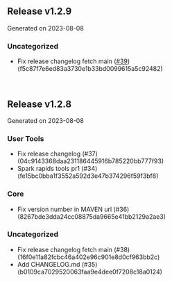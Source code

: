## Release v1.2.9
Generated on 2023-08-08


<h3>Uncategorized</h3>

- Fix release changelog fetch main ([#39](https://github.com/parthosa/spark-rapids-tools/pull/39)) (f5c87f7e6ed83a3730e1b33bd0099615a5c92482)
<br/>


## Release v1.2.8
Generated on 2023-08-08
### User Tools

- Fix release changelog (#37) (04c9143368daa231186445916b785220bb777f93)
- Spark rapids tools pr1 (#34) (fe15bc0bba1f3552a592d3e47b374296f59f3bf8)

### Core

- Fix version number in MAVEN url (#36) (8267bde3dda24cc08875da9665e41bb2129a2ae3)



<h3>Uncategorized</h3>

- Fix release changelog fetch main (#38) (16f0e11a82fcbc46a402e96c901e8d0cf963bb2c)
- Add CHANGELOG.md (#35) (b0109ca7029520063faa9e4dee0f7208c18a0124)
